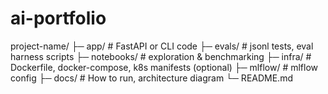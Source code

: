 # ai-portfolio
project-name/
├─ app/                 # FastAPI or CLI code
├─ evals/               # jsonl tests, eval harness scripts
├─ notebooks/           # exploration & benchmarking
├─ infra/               # Dockerfile, docker-compose, k8s manifests (optional)
├─ mlflow/              # mlflow config
├─ docs/                # How to run, architecture diagram
└─ README.md

